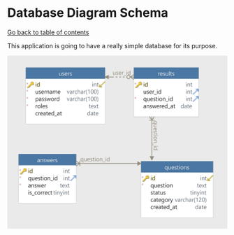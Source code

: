 # Database Diagram Schema

[Go back to table of contents](README.md)

This application is going to have a really simple database for its purpose.

![basic layout client screen](images/dbschema.png)